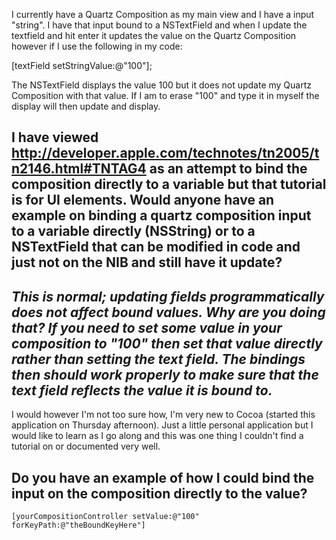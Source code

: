 

I currently have a Quartz Composition as my main view and I have a input "string".  I have that input bound to a NSTextField and when I update the textfield and hit enter it updates the value on the Quartz Composition however if I use the following in my code:

[textField setStringValue:@"100"];

The NSTextField displays the value 100 but it does not update my Quartz Composition with that value.  If I am to erase "100" and type it in myself the display will then update and display.

I have viewed http://developer.apple.com/technotes/tn2005/tn2146.html#TNTAG4 as an attempt to bind the composition directly to a variable but that tutorial is for UI elements.  Would anyone have an example on binding a quartz composition input to a variable directly (NSString) or to a NSTextField that can be modified in code and just not on the NIB and still have it update?
----

*This is normal; updating fields programmatically does not affect bound values. Why are you doing that? If you need to set some value in your composition to "100" then set that value directly rather than setting the text field. The bindings then should work properly to make sure that the text field reflects the value it is bound to.*
----
I would however I'm not too sure how, I'm very new to Cocoa (started this application on Thursday afternoon).  Just a little personal application but I would like to learn as I go along and this was one thing I couldn't find a tutorial on or documented very well.

Do you have an example of how I could bind the input on the composition directly to the value?
----

    [yourCompositionController setValue:@"100" forKeyPath:@"theBoundKeyHere"]
